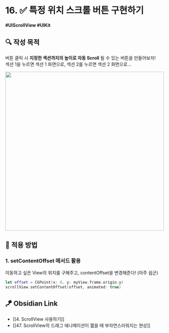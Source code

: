 # 16. ✅ 특정 위치 스크롤 버튼 구현하기

#### #UIScrollView #UIKit 

## **🔍** 작성 목적

버튼 클릭 시 **지정한 섹션까지의 높이로 자동 Scroll** 될 수 있는 버튼을 만들어보자!   
섹션 1을 누르면 섹션 1 화면으로, 섹션 2를 누르면 섹션 2 화면으로...

<img width="500" src="https://user-images.githubusercontent.com/113565086/229415352-11267269-60cf-4184-b23c-686e7c75b77b.png">


<br>

## 📌 적용 방법

### 1. setContentOffset 메서드 활용

이동하고 싶은 View의 위치를 구해주고, contentOffset을 변경해준다! (아주 쉽군)

~~~swift
let offset = CGPoint(x: 0, y: myView.frame.origin.y)
scrollView.setContentOffset(offset, animated: true)
~~~


## 🪁 Obsidian Link
- [[4. ScrollView 사용하기]]
- [[47. ScrollView의 드래그 애니메이션이 짧을 때 부자연스러워지는 현상]]